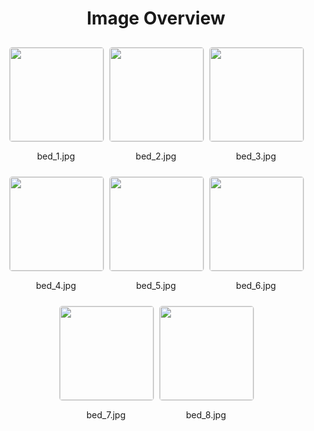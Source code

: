 <h1 style ="text-align: center;"> Image Overview </h1>
<div style="display: flex;
flex-wrap: wrap;
gap: 10px;
justify-content: center;
padding: 10px;" >
<div style="flex: 1 1 calc(33.333% - 20px); /* Three images per row on large screens */
        max-width: 150px;
        text-align: center;" >
<img src="https://media.evkx.net/multimedia/technology/cargoandtowing/bedcargo/bed_1_xst.jpg" style="width: 150px;
height: auto;
border: 1px solid #ddd;
border-radius: 5px;
  ">
<p>bed_1.jpg</p>
</div>
<div style="flex: 1 1 calc(33.333% - 20px); /* Three images per row on large screens */
        max-width: 150px;
        text-align: center;" >
<img src="https://media.evkx.net/multimedia/technology/cargoandtowing/bedcargo/bed_2_xst.jpg" style="width: 150px;
height: auto;
border: 1px solid #ddd;
border-radius: 5px;
  ">
<p>bed_2.jpg</p>
</div>
<div style="flex: 1 1 calc(33.333% - 20px); /* Three images per row on large screens */
        max-width: 150px;
        text-align: center;" >
<img src="https://media.evkx.net/multimedia/technology/cargoandtowing/bedcargo/bed_3_xst.jpg" style="width: 150px;
height: auto;
border: 1px solid #ddd;
border-radius: 5px;
  ">
<p>bed_3.jpg</p>
</div>
<div style="flex: 1 1 calc(33.333% - 20px); /* Three images per row on large screens */
        max-width: 150px;
        text-align: center;" >
<img src="https://media.evkx.net/multimedia/technology/cargoandtowing/bedcargo/bed_4_xst.jpg" style="width: 150px;
height: auto;
border: 1px solid #ddd;
border-radius: 5px;
  ">
<p>bed_4.jpg</p>
</div>
<div style="flex: 1 1 calc(33.333% - 20px); /* Three images per row on large screens */
        max-width: 150px;
        text-align: center;" >
<img src="https://media.evkx.net/multimedia/technology/cargoandtowing/bedcargo/bed_5_xst.jpg" style="width: 150px;
height: auto;
border: 1px solid #ddd;
border-radius: 5px;
  ">
<p>bed_5.jpg</p>
</div>
<div style="flex: 1 1 calc(33.333% - 20px); /* Three images per row on large screens */
        max-width: 150px;
        text-align: center;" >
<img src="https://media.evkx.net/multimedia/technology/cargoandtowing/bedcargo/bed_6_xst.jpg" style="width: 150px;
height: auto;
border: 1px solid #ddd;
border-radius: 5px;
  ">
<p>bed_6.jpg</p>
</div>
<div style="flex: 1 1 calc(33.333% - 20px); /* Three images per row on large screens */
        max-width: 150px;
        text-align: center;" >
<img src="https://media.evkx.net/multimedia/technology/cargoandtowing/bedcargo/bed_7_xst.jpg" style="width: 150px;
height: auto;
border: 1px solid #ddd;
border-radius: 5px;
  ">
<p>bed_7.jpg</p>
</div>
<div style="flex: 1 1 calc(33.333% - 20px); /* Three images per row on large screens */
        max-width: 150px;
        text-align: center;" >
<img src="https://media.evkx.net/multimedia/technology/cargoandtowing/bedcargo/bed_8_xst.jpg" style="width: 150px;
height: auto;
border: 1px solid #ddd;
border-radius: 5px;
  ">
<p>bed_8.jpg</p>
</div>
</div>
